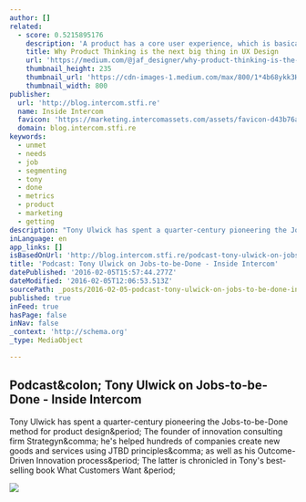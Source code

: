 ```yaml
---
author: []
related:
  - score: 0.5215895176
    description: 'A product has a core user experience, which is basically the reason the product exists. It fulfills a need or solves a problem people have. By that, it becomes meaningful and provides a certain value.'
    title: Why Product Thinking is the next big thing in UX Design
    url: 'https://medium.com/@jaf_designer/why-product-thinking-is-the-next-big-thing-in-ux-design-ee7de959f3fe'
    thumbnail_height: 235
    thumbnail_url: 'https://cdn-images-1.medium.com/max/800/1*4b68ykk3H34KXVzqcHC3oA.png'
    thumbnail_width: 800
publisher:
  url: 'http://blog.intercom.stfi.re'
  name: Inside Intercom
  favicon: 'https://marketing.intercomassets.com/assets/favicon-d43b76a6a379bc237a54703bdb91d27a59b43929677efd6fbb722a005ea2a474.png'
  domain: blog.intercom.stfi.re
keywords:
  - unmet
  - needs
  - job
  - segmenting
  - tony
  - done
  - metrics
  - product
  - marketing
  - getting
description: "Tony Ulwick has spent a quarter-century pioneering the Jobs-to-be-Done method for product design. The founder of innovation consulting firm Strategyn, he's helped hundreds of companies create new goods and services using JTBD principles, as well as his Outcome-Driven Innovation process. The latter is chronicled in Tony's best-selling book What Customers Want ."
inLanguage: en
app_links: []
isBasedOnUrl: 'http://blog.intercom.stfi.re/podcast-tony-ulwick-on-jobs-to-be-done/?sf=pgwjnz'
title: 'Podcast: Tony Ulwick on Jobs-to-be-Done - Inside Intercom'
datePublished: '2016-02-05T15:57:44.277Z'
dateModified: '2016-02-05T12:06:53.513Z'
sourcePath: _posts/2016-02-05-podcast-tony-ulwick-on-jobs-to-be-done-inside-intercom.md
published: true
inFeed: true
hasPage: false
inNav: false
_context: 'http://schema.org'
_type: MediaObject

---
```

<article style=""><h1>Podcast&amp;colon; Tony Ulwick on Jobs-to-be-Done - Inside Intercom</h1><p>Tony Ulwick has spent a quarter-century pioneering the Jobs-to-be-Done method for product design&amp;period; The founder of innovation consulting firm Strategyn&amp;comma; he's helped hundreds of companies create new goods and services using JTBD principles&amp;comma; as well as his Outcome-Driven Innovation process&amp;period; The latter is chronicled in Tony's best-selling book What Customers Want &amp;period;</p><img src="https://blog.intercomassets.com/wp-content/uploads/2015/12/09184759/Einstein-quote.png" /></article>